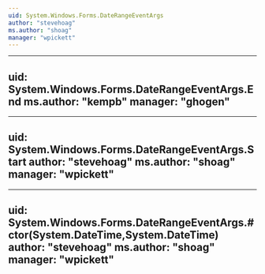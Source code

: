 ```yaml
---
uid: System.Windows.Forms.DateRangeEventArgs
author: "stevehoag"
ms.author: "shoag"
manager: "wpickett"
---
```


---
uid: System.Windows.Forms.DateRangeEventArgs.End
ms.author: "kempb"
manager: "ghogen"
---

---
uid: System.Windows.Forms.DateRangeEventArgs.Start
author: "stevehoag"
ms.author: "shoag"
manager: "wpickett"
---

---
uid: System.Windows.Forms.DateRangeEventArgs.#ctor(System.DateTime,System.DateTime)
author: "stevehoag"
ms.author: "shoag"
manager: "wpickett"
---
